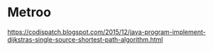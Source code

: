 # Metroo

https://codispatch.blogspot.com/2015/12/java-program-implement-dijkstras-single-source-shortest-path-algorithm.html
